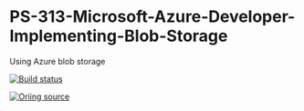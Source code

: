 # PS-313-Microsoft-Azure-Developer-Implementing-Blob-Storage
Using Azure blob storage


[![Build status](https://dev.azure.com/samniyazi/Training%20Track/_apis/build/status/PS-313%20(2-on)%20self-hosted-agent)](https://dev.azure.com/samniyazi/Training%20Track/_build/latest?definitionId=42)

[![Oriing source](https://ps-313-azure-developer-implementing-blob-storage.azurewebsites.net/img?313)](https://ps-313-azure-developer-implementing-blob-storage.azurewebsites.net "Click for detail")
